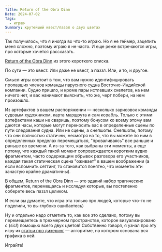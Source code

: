 ```yaml
---
Title: Return of the Obra Dinn
Date: 2024-07-02
Tags:
  - играю
Summary: крутейший квест/паззл о двух цветах
---
```


Так получилось, что я иногда во что-то играю. Но я не геймер, зацепить меня сложно, поэтому играю я не часто. И еще реже встречаются игры, про которые хочется рассказать.

[Return of the Obra Dinn][rotod] из этого короткого списка.

По сути — это квест. Или даже не квест, а паззл. Или, и то, и другое.

Смысл игры состоит в том, что вам нужно идентифицировать пропавших членов команды парусного судна Восточно-Индийской компании. Судно пришло, и кроме пары истлевших скелетов, на нем ничего нет, и вас нанимают выяснить, что же, черт побери, на нем произошло.

Из артефактов в вашем распоряжении — несколько зарисовок команды судовым художником, карта маршрута и сам корабль. Только с этими артефактами каши не сваришь, поэтому бонусом ко всему этому вам даются часы, которые могут переносить вас в определенные сцены по пути следования судна. Или не сцены, а снепшоты. Снепшоты, потому что они полностью статичны, несмотря на то, что вы можете по ним в определенных пределах перемещаться, "проваливаясь" все раньше и раньше во времени. А из-за того, как выбраны эти моменты, а еще потому, что каждый такой момент сопровождается коротким аудио фрагментом, часто содержащим обрывок разговора его участников, каждая такая статическая сцена "оживает" в вашем воображении (а если вспомнить сеттинг, то становится понятно, что моменты эти зачастую крайне драматичны). 

В общем, Return of the Obra Dinn — это эдакий набор трагических фрагментов, перемещаясь и исследуя которые, вы постепенно соберете весь паззл целиком.

И если вы думаете, что игра эта только про людей, которые что-то не поделили, то вы глубоко ошибаетесь)

Ну и отдельно надо отметить то, как все это сделано, потому вы перемещаетесь в трехмерном пространстве, которое визуализировано с (sic!) помощью всего двух цветов! Собственно говоря, я узнал про эту игру из [статьи про дизеринг][dith] — алгоритме, на котором основана вся графика в ней.

Играйте!

[rotod]: https://obradinn.com/
[dith]: https://surma.dev/things/ditherpunk/
